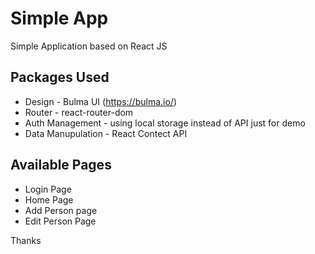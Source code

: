 # Simple App

Simple Application based on React JS

## Packages Used

* Design - Bulma UI (https://bulma.io/)
* Router - react-router-dom
* Auth Management - using local storage instead of API just for demo
* Data Manupulation - React Contect API

## Available Pages

* Login Page
* Home Page
* Add Person page
* Edit Person Page



Thanks
